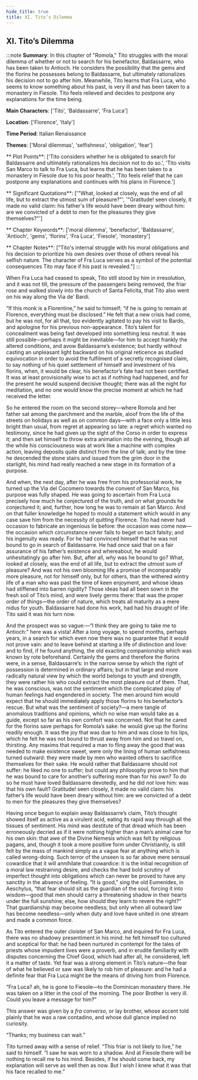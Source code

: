 ```yaml
---
hide_title: true
title: XI. Tito’s Dilemma
---
```

## XI. Tito’s Dilemma
:::note
**Summary**:
In this chapter of "Romola," Tito struggles with the moral dilemma of whether or not to search for his benefactor, Baldassarre, who has been taken to Antioch. He considers the possibility that the gems and the florins he possesses belong to Baldassarre, but ultimately rationalizes his decision not to go after him. Meanwhile, Tito learns that Fra Luca, who seems to know something about his past, is very ill and has been taken to a monastery in Fiesole. Tito feels relieved and decides to postpone any explanations for the time being.

**Main Characters**:
['Tito', 'Baldassarre', 'Fra Luca']

**Location**:
['Florence', 'Italy']

**Time Period**:
Italian Renaissance

**Themes**:
['Moral dilemmas', 'selfishness', 'obligation', 'fear']

** Plot Points**:
['Tito considers whether he is obligated to search for Baldassarre and ultimately rationalizes his decision not to do so.', 'Tito visits San Marco to talk to Fra Luca, but learns that he has been taken to a monastery in Fiesole due to his poor health.', 'Tito feels relief that he can postpone any explanations and continues with his plans in Florence.']

** Significant Quotations**:
['"What, looked at closely, was the end of all life, but to extract the utmost sum of pleasure?"', '"Gratitude! seen closely, it made no valid claim: his father\'s life would have been dreary without him: are we convicted of a debt to men for the pleasures they give themselves?"']

** Chapter Keywords**:
['moral dilemma', 'benefactor', 'Baldassarre', 'Antioch', 'gems', 'florins', 'Fra Luca', 'Fiesole', 'monastery']

** Chapter Notes**:
["Tito's internal struggle with his moral obligations and his decision to prioritize his own desires over those of others reveal his selfish nature. The character of Fra Luca serves as a symbol of the potential consequences Tito may face if his past is revealed."]
:::


When Fra Luca had ceased to speak, Tito still stood by him in irresolution, and it was not till, the pressure of the passengers being removed, the friar rose and walked slowly into the church of Santa Felicita, that Tito also went on his way along the Via de’ Bardi. 

“If this monk is a Florentine,” he said to himself; “if he is going to remain at Florence, everything must be disclosed.” He felt that a new crisis had come, but he was not, for all that, too evidently agitated to pay his visit to Bardo, and apologise for his previous non-appearance. Tito’s talent for concealment was being fast developed into something less neutral. It was still possible—perhaps it might be inevitable—for him to accept frankly the altered conditions, and avow Baldassarre’s existence; but hardly without casting an unpleasant light backward on his original reticence as studied equivocation in order to avoid the fulfilment of a secretly recognised claim, to say nothing of his quiet settlement of himself and investment of his florins, when, it would be clear, his benefactor’s fate had not been certified. It was at least provisionally wise to act as if nothing had happened, and for the present he would suspend decisive thought; there was all the night for meditation, and no one would know the precise moment at which he had received the letter. 

So he entered the room on the second storey—where Romola and her father sat among the parchment and the marble, aloof from the life of the streets on holidays as well as on common days—with a face only a little less bright than usual, from regret at appearing so late: a regret which wanted no testimony, since he had given up the sight of the Corso in order to express it; and then set himself to throw extra animation into the evening, though all the while his consciousness was at work like a machine with complex action, leaving deposits quite distinct from the line of talk; and by the time he descended the stone stairs and issued from the grim door in the starlight, his mind had really reached a new stage in its formation of a purpose. 

And when, the next day, after he was free from his professorial work, he turned up the Via del Cocomero towards the convent of San Marco, his purpose was fully shaped. He was going to ascertain from Fra Luca precisely how much he conjectured of the truth, and on what grounds he conjectured it; and, further, how long he was to remain at San Marco. And on that fuller knowledge he hoped to mould a statement which would in any case save him from the necessity of quitting Florence. Tito had never had occasion to fabricate an ingenious lie before: the occasion was come now—the occasion which circumstance never fails to beget on tacit falsity; and his ingenuity was ready. For he had convinced himself that he was not bound to go in search of Baldassarre. He had once said that on a fair assurance of his father’s existence and whereabout, he would unhesitatingly go after him. But, after all, _why_ was he bound to go? What, looked at closely, was the end of all life, but to extract the utmost sum of pleasure? And was not his own blooming life a promise of incomparably more pleasure, not for himself only, but for others, than the withered wintry life of a man who was past the time of keen enjoyment, and whose ideas had stiffened into barren rigidity? Those ideas had all been sown in the fresh soil of Tito’s mind, and were lively germs there: that was the proper order of things—the order of nature, which treats all maturity as a mere nidus for youth. Baldassarre had done his work, had had his draught of life: Tito said it was _his_ turn now. 

And the prospect was so vague:—“I think they are going to take me to Antioch:” here was a vista! After a long voyage, to spend months, perhaps years, in a search for which even now there was no guarantee that it would not prove vain: and to leave behind at starting a life of distinction and love: and to find, if he found anything, the old exacting companionship which was known by rote beforehand. Certainly the gems and therefore the florins were, in a sense, Baldassarre’s: in the narrow sense by which the right of possession is determined in ordinary affairs; but in that large and more radically natural view by which the world belongs to youth and strength, they were rather his who could extract the most pleasure out of them. That, he was conscious, was not the sentiment which the complicated play of human feelings had engendered in society. The men around him would expect that he should immediately apply those florins to his benefactor’s rescue. But what was the sentiment of society?—a mere tangle of anomalous traditions and opinions, which no wise man would take as a guide, except so far as his own comfort was concerned. Not that he cared for the florins save perhaps for Romola’s sake: he would give up the florins readily enough. It was the joy that was due to him and was close to his lips, which he felt he was not bound to thrust away from him and so travel on, thirsting. Any maxims that required a man to fling away the good that was needed to make existence sweet, were only the lining of human selfishness turned outward: they were made by men who wanted others to sacrifice themselves for their sake. He would rather that Baldassarre should not suffer: he liked no one to suffer; but could any philosophy prove to him that he was bound to care for another’s suffering more than for his own? To do so he must have loved Baldassarre devotedly, and he did _not_ love him: was that his own fault? Gratitude! seen closely, it made no valid claim: his father’s life would have been dreary without him: are we convicted of a debt to men for the pleasures they give themselves? 

Having once begun to explain away Baldassarre’s claim, Tito’s thought showed itself as active as a virulent acid, eating its rapid way through all the tissues of sentiment. His mind was destitute of that dread which has been erroneously decried as if it were nothing higher than a man’s animal care for his own skin: that awe of the Divine Nemesis which was felt by religious pagans, and, though it took a more positive form under Christianity, is still felt by the mass of mankind simply as a vague fear at anything which is called wrong-doing. Such terror of the unseen is so far above mere sensual cowardice that it will annihilate that cowardice: it is the initial recognition of a moral law restraining desire, and checks the hard bold scrutiny of imperfect thought into obligations which can never be proved to have any sanctity in the absence of feeling. “It is good,” sing the old Eumenides, in Aeschylus, “that fear should sit as the guardian of the soul, forcing it into wisdom—good that men should carry a threatening shadow in their hearts under the full sunshine; else, how should they learn to revere the right?” That guardianship may become needless; but only when all outward law has become needless—only when duty and love have united in one stream and made a common force. 

As Tito entered the outer cloister of San Marco, and inquired for Fra Luca, there was no shadowy presentiment in his mind: he felt himself too cultured and sceptical for that: he had been nurtured in contempt for the tales of priests whose impudent lives were a proverb, and in erudite familiarity with disputes concerning the Chief Good, which had after all, he considered, left it a matter of taste. Yet fear was a strong element in Tito’s nature—the fear of what he believed or saw was likely to rob him of pleasure: and he had a definite fear that Fra Luca might be the means of driving him from Florence. 

“Fra Luca? ah, he is gone to Fiesole—to the Dominican monastery there. He was taken on a litter in the cool of the morning. The poor Brother is very ill. Could you leave a message for him?” 

This answer was given by a _fra converso_, or lay brother, whose accent told plainly that he was a raw contadino, and whose dull glance implied no curiosity. 

“Thanks; my business can wait.” 

Tito turned away with a sense of relief. “This friar is not likely to live,” he said to himself. “I saw he was worn to a shadow. And at Fiesole there will be nothing to recall me to his mind. Besides, if he should come back, my explanation will serve as well then as now. But I wish I knew what it was that his face recalled to me.” 

